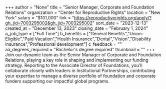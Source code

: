 +++
author = "None"
title = "Senior Manager, Corporate and Foundation Relations"
organization = "Center for Reproductive Rights"
location = "New York"
salary = "$101,000"
link = "https://reproductiverights.org/apply/?gh_jid=7003295002&gh_jid=7003295002"
sort_date = "2023-12-13"
created_at = "December 13, 2023"
closing_date = "February 1, 2024"
a_job_type = ["Full Time"]
b_benefits = ["General Benefits","Union-Eligible","Paid Vacation","Health Insurance","Dental","Vision","Disability insurance","Professional development"]
c_feedback = ""
aa_degrees_required = "Bachelor's degree required"
thumbnail = ""
+++
Join our dynamic team as the Senior Manager of Corporate and Foundation Relations, playing a key role in shaping and implementing our funding strategy. Reporting to the Associate Director of Foundations, you'll collaborate closely with leaders in Institutional Partnerships, contributing your expertise to manage a diverse portfolio of foundation and corporate funders supporting our impactful global programs. 